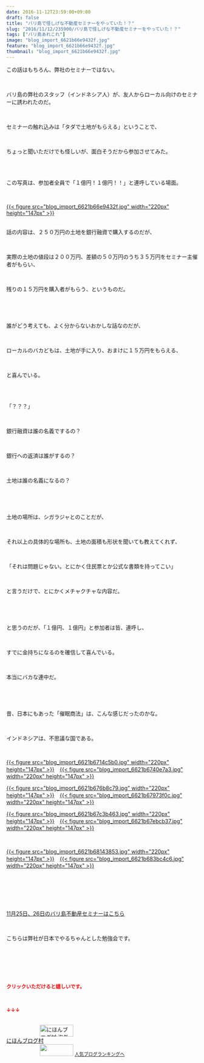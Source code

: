 ```yaml
---
date: 2016-11-12T23:59:00+09:00
draft: false
title: "バリ島で怪しげな不動産セミナーをやっていた！？"
slug: "2016/11/12/235900/バリ島で怪しげな不動産セミナーをやっていた！？"
tags: ["バリ島あれこれ"]
image: "blog_import_6621b66e9432f.jpg"
feature: "blog_import_6621b66e9432f.jpg"
thumbnail: "blog_import_6621b66e9432f.jpg"
---
```

<p>この話はもちろん、弊社のセミナーではない。</p><p> </p><p>バリ島の弊社のスタッフ（インドネシア人）が、友人からローカル向けのセミナーに誘われたのだ。</p><p> </p><p>セミナーの触れ込みは「タダで土地がもらえる」ということで、</p><p> </p><p>ちょっと聞いただけでも怪しいが、面白そうだから参加させてみた。</p><p> </p><p><br/>この写真は、参加者全員で「１億円！１億円！！」と連呼している場面。</p><p> </p><p><a href="blog_import_6621b670042d4.jpg">{{< figure src="blog_import_6621b66e9432f.jpg" width="220px" height="147px" >}}</a></p><p><br/>話の内容は、２５０万円の土地を銀行融資で購入するのだが、</p><p> </p><p>実際の土地の値段は２００万円、差額の５０万円のうち３５万円をセミナー主催者がもらい、</p><p> </p><p>残りの１５万円を購入者がもらう、というものだ。</p><p> </p><p> </p><p>誰がどう考えても、よく分からないおかしな話なのだが、</p><p> </p><p>ローカルのバカどもは、土地が手に入り、おまけに１５万円をもらえる、</p><p> </p><p>と喜んでいる。</p><p> </p><p><br/>「？？？」</p><p> </p><p>銀行融資は誰の名義でするの？</p><p> </p><p>銀行への返済は誰がするの？</p><p> </p><p>土地は誰の名義になるの？</p><p> </p><p> </p><p>土地の場所は、シガラジャとのことだが、</p><p> </p><p>それ以上の具体的な場所も、土地の面積も形状を聞いても教えてくれず、</p><p> </p><p>「それは問題じゃない。とにかく住民票とか公式な書類を持ってこい」</p><p> </p><p>と言うだけで、とにかくメチャクチャな内容だ。</p><p> </p><p> </p><p>と思うのだが、「１億円、１億円」と参加者は皆、連呼し、</p><p> </p><p>すでに金持ちになるのを確信して喜んでいる。</p><p> </p><p>本当にバカな連中だ。</p><p> </p><p> </p><p>昔、日本にもあった「催眠商法」は、こんな感じだったのかな。</p><p> </p><p>インドネシアは、不思議な国である。</p><p> </p><p><a href="blog_import_6621b67269edc.jpg">{{< figure src="blog_import_6621b6714c5b0.jpg" width="220px" height="147px" >}}</a>　<a href="blog_import_6621b67523a32.jpg">{{< figure src="blog_import_6621b6740e7a3.jpg" width="220px" height="147px" >}}</a></p><p><a href="blog_import_6621b677ceacb.jpg">{{< figure src="blog_import_6621b676b8c79.jpg" width="220px" height="147px" >}}</a>　<a href="blog_import_6621b67a8569a.jpg">{{< figure src="blog_import_6621b67973f0c.jpg" width="220px" height="147px" >}}</a></p><p><a href="blog_import_6621b67d50ea1.jpg">{{< figure src="blog_import_6621b67c3b463.jpg" width="220px" height="147px" >}}</a>　<a href="blog_import_6621b67fcf16f.jpg">{{< figure src="blog_import_6621b67ebcb37.jpg" width="220px" height="147px" >}}</a></p><p> </p><p><a href="blog_import_6621b682583fc.jpg">{{< figure src="blog_import_6621b68143853.jpg" width="220px" height="147px" >}}</a>　<a href="blog_import_6621b6851450b.jpg">{{< figure src="blog_import_6621b683bc4c6.jpg" width="220px" height="147px" >}}</a></p><p></p><p> </p><p> </p><p></p><p> </p><p><a href="iin.co.jp" target="_blank"><span style="text-decoration: underline;">11月25日、26日のバリ島不動産セミナーはこちら</span></a></p><p></p><p> </p><p>こちらは弊社が日本でやるちゃんとした勉強会です。</p><p></p><p> </p><p> </p><p></p><p> </p><p><font color="#ff0000" size="2"><strong>クリックいただけると嬉しいです。</strong></font></p><p></p><p> </p><p><font color="#ff0000" size="2"><strong>↓↓↓</strong></font></p><p><br/><a href="ranking.html?p_cid=01260127" target="_blank"><img width="88" height="31" alt="にほんブログ村 海外生活ブログ バリ島情報へ" src="data:image/svg+xml;charset=utf-8,%3Csvg%20xmlns%3D%22http%3A%2F%2Fwww.w3.org%2F2000%2Fsvg%22%20title%3D%22Placeholder%20for%20Images%22%20role%3D%22presentation%22%20viewBox%3D%220%200%2088%2031%22%20%2F%3E" border="0" data-src="https://img-proxy.blog-video.jp/images?url=http%3A%2F%2Foverseas.blogmura.com%2Fbali%2Fimg%2Fbali88_31.gif" style="aspect-ratio: auto 88 / 31;"/><noscript><img width="88" height="31" alt="にほんブログ村 海外生活ブログ バリ島情報へ" src="https://img-proxy.blog-video.jp/images?url=http%3A%2F%2Foverseas.blogmura.com%2Fbali%2Fimg%2Fbali88_31.gif" border="0"></noscript></a><br/><a href="ranking.html?p_cid=01260127" target="_blank">にほんブログ村</a><br/><a title="人気ブログランキングへ" href="link.php?1804582"><img width="88" height="31" src="data:image/svg+xml;charset=utf-8,%3Csvg%20xmlns%3D%22http%3A%2F%2Fwww.w3.org%2F2000%2Fsvg%22%20title%3D%22Placeholder%20for%20Images%22%20role%3D%22presentation%22%20viewBox%3D%220%200%2088%2031%22%20%2F%3E" border="0" data-src="https://blog.with2.net/img/banner/banner_22.gif" style="aspect-ratio: auto 88 / 31;"/><noscript><img width="88" height="31" src="https://blog.with2.net/img/banner/banner_22.gif" border="0"></noscript></a> <a style="font-size: 12px;" href="link.php?1804582">人気ブログランキングへ</a></p>

